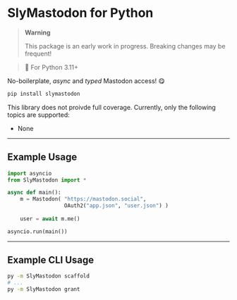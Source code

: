 # SlyMastodon for Python

> **Warning**
>
> This package is an early work in progress. Breaking changes may be frequent!

> 🐍 For Python 3.11+

No-boilerplate, *async* and *typed* Mastodon access! 😋
```sh
pip install slymastodon
```
This library does not proivde full coverage. Currently, only the following topics are supported:
- None

---

## Example Usage

```python
import asyncio
from SlyMastodon import *

async def main():
    m = Mastodon( "https://mastodon.social",
                  OAuth2("app.json", "user.json") )
    
    user = await m.me()

asyncio.run(main())
```

---

## Example CLI Usage

```sh
py -m SlyMastodon scaffold
# ...
py -m SlyMastodon grant
```
